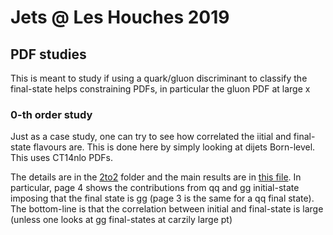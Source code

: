 # Jets @ Les Houches 2019

## PDF studies

This is meant to study if using a quark/gluon discriminant to classify
the final-state helps constraining PDFs, in particular the gluon PDF
at large x

### 0-th order study

Just as a case study, one can try to see how correlated the iitial and
final-state flavours are. This is done here by simply looking at
dijets Born-level. This uses CT14nlo PDFs.

The details are in the [2to2](2to2) folder and the main results are in
[this file](2to2/fractions.pdf). In particular, page 4 shows the
contributions from qq and gg initial-state imposing that the final
state is gg (page 3 is the same for a qq final state). The bottom-line
is that the correlation between initial and final-state is large
(unless one looks at gg final-states at carzily large pt)